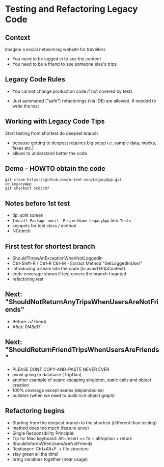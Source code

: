 # Testing and Refactoring Legacy Code

## Context

Imagine a social networking website for travellers

 * You need to be logged in to see the content
 * You need to be a friend to see someone else's trips

## Legacy Code Rules

 * You cannot change production code if not covered by tests
  - Just automated ("safe") refactorings (via IDE) are allowed,
    if needed to write the test

## Working with Legacy Code Tips

Start testing from shortest do deepest branch

 * because getting to deepest requires big setup i.e. sample data, mocks, fakes etc.)
 * allows to understand better the code

## Demo - HOWTO obtain the code

    git clone https://github.com/orient-man/LegacyApp.git
    cd LegacyApp
    git checkout 6c63c87

## Notes before 1st test

 * tip: split screen
 * `Install-Package nunit -ProjectName LegacyApp.Web.Tests`
 * snippets for test class / method
 * NCrunch

## First test for shortest branch

 * ShouldThrowAnExceptionWhenNotLoggedIn
 * Ctrl-Shift-R / Ctrl-R Ctrl-M - Extract Method "GetLoggedInUser"
 * introducing a seam into the code (to avoid HttpContext)
 * code coverage shows if test covers the branch I wanted
 * refactoring test

## Next: "ShouldNotReturnAnyTripsWhenUsersAreNotFriends"

 * Before: a77bee4
 * After: 0f45a17

## Next: "ShouldReturnFriendTripsWhenUsersAreFriends"

 * PLEASE DONT COPY-AND-PASTE NEVER EVER
 * avoid going to database (TripDao)
 * another example of seam: escaping singleton, static calls and object creation
 * 100% coverage except seams (dependecies)
 * builders (when we need to build rich object graph)

## Refactoring begins

 * Starting from the deepest branch to the shortest (different than testing)
 * method does too much (feature envy)
 * Single Responsibility Principle!
 * Tip for Mac keyboard: Alt+Insert == fn + alt/option + return
 * ShouldInformWhenUsersAreNotFriends
 * Resharper: Ctrl+Alt+F -> file structure
 * stay green all the time!
 * bring variables together (near usage)

